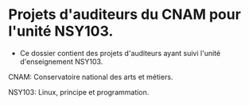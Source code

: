 # Projets d'auditeurs du CNAM pour l'unité NSY103.
- Ce dossier contient des projets d'auditeurs ayant suivi l'unité d'enseignement NSY103.

CNAM: Conservatoire national des arts et métiers.

NSY103: Linux, principe et programmation.

